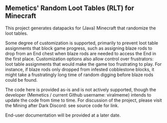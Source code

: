 ## Memetics' Random Loot Tables (RLT) for Minecraft

This project generates datapacks for (Java) Minecraft that randomize the loot tables.

Some degree of customization is supported, primarily to prevent loot table assignments that block game progress, such as assigning blaze rods to drop from an End chest when blaze rods are needed to access the End in the first place.  Customization options also allow control over frustrators: loot table assignments that would make the game too frustrating to play.  For instance, if blaze rods only dropped from infested cobblestone blocks, it might take a frustratingly long time of random digging before blaze rods could be found.

The code here is provided as-is and is not actively supported, though the developer (Memetics / current Github username: viralmeme) intends to update the code from time to time.  For discussion of the project, please visit the Mining after Dark Discord: see source code for link.

End-user documentation will be provided at a later date.

